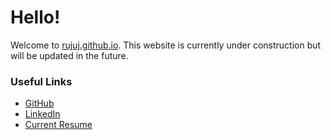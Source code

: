 # Hello!

Welcome to [rujuj.github.io](https://rujuj.github.io/). This website is currently under construction but will be updated in the future.

### Useful Links

- [GitHub](https://github.com/rujuj)
- [LinkedIn](https://www.linkedin.com/in/ruju-jambusaria/)
- [Current Resume](https://rujuj.github.io/resume/RujuJambusaria_Resume.pdf)

